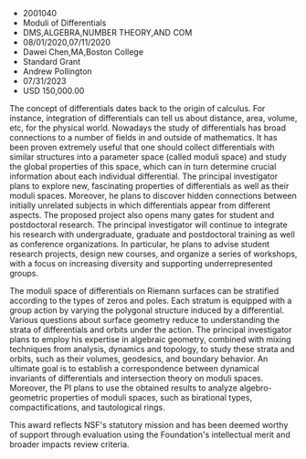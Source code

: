 
* 2001040
* Moduli of Differentials
* DMS,ALGEBRA,NUMBER THEORY,AND COM
* 08/01/2020,07/11/2020
* Dawei Chen,MA,Boston College
* Standard Grant
* Andrew Pollington
* 07/31/2023
* USD 150,000.00

The concept of differentials dates back to the origin of calculus. For instance,
integration of differentials can tell us about distance, area, volume, etc, for
the physical world. Nowadays the study of differentials has broad connections to
a number of fields in and outside of mathematics. It has been proven extremely
useful that one should collect differentials with similar structures into a
parameter space (called moduli space) and study the global properties of this
space, which can in turn determine crucial information about each individual
differential. The principal investigator plans to explore new, fascinating
properties of differentials as well as their moduli spaces. Moreover, he plans
to discover hidden connections between initially unrelated subjects in which
differentials appear from different aspects. The proposed project also opens
many gates for student and postdoctoral research. The principal investigator
will continue to integrate his research with undergraduate, graduate and
postdoctoral training as well as conference organizations. In particular, he
plans to advise student research projects, design new courses, and organize a
series of workshops, with a focus on increasing diversity and supporting
underrepresented groups.

The moduli space of differentials on Riemann surfaces can be stratified
according to the types of zeros and poles. Each stratum is equipped with a group
action by varying the polygonal structure induced by a differential. Various
questions about surface geometry reduce to understanding the strata of
differentials and orbits under the action. The principal investigator plans to
employ his expertise in algebraic geometry, combined with mixing techniques from
analysis, dynamics and topology, to study these strata and orbits, such as their
volumes, geodesics, and boundary behavior. An ultimate goal is to establish a
correspondence between dynamical invariants of differentials and intersection
theory on moduli spaces. Moreover, the PI plans to use the obtained results to
analyze algebro-geometric properties of moduli spaces, such as birational types,
compactifications, and tautological rings.

This award reflects NSF's statutory mission and has been deemed worthy of
support through evaluation using the Foundation's intellectual merit and broader
impacts review criteria.

